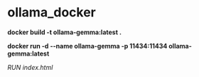 # ollama_docker

 **docker build -t ollama-gemma:latest .**

 **docker run -d --name ollama-gemma -p 11434:11434 ollama-gemma:latest**

*RUN index.html*
